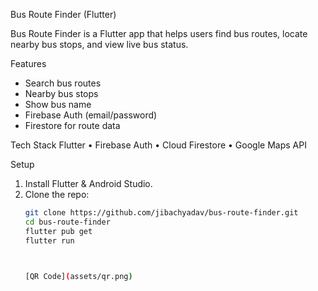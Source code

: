  Bus Route Finder (Flutter)

Bus Route Finder is a Flutter app that helps users find bus routes, locate nearby bus stops, and view live bus status.

 Features
-  Search bus routes
-  Nearby bus stops
-  Show bus name
-  Firebase Auth (email/password)
-  Firestore for route data

 Tech Stack
Flutter • Firebase Auth • Cloud Firestore • Google Maps API

 Setup
1. Install Flutter & Android Studio.
2. Clone the repo:
   ```bash
   git clone https://github.com/jibachyadav/bus-route-finder.git
   cd bus-route-finder
   flutter pub get
   flutter run



   [QR Code](assets/qr.png)

  
